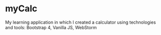 # myCalc

My learning application in which I created a calculator using technologies and tools: Bootstrap 4, Vanilla JS, WebStorm
